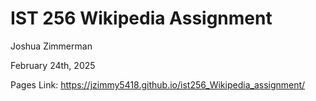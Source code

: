 # IST 256 Wikipedia Assignment
Joshua Zimmerman

February 24th, 2025 

Pages Link: https://jzimmy5418.github.io/ist256_Wikipedia_assignment/
